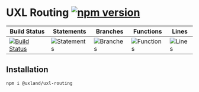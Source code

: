 # UXL Routing [![npm version](https://badge.fury.io/js/%40uxland%2Fuxl-routing.svg)](https://badge.fury.io/js/%40uxland%2Fuxl-routing)

| Build Status                                                                                                      | Statements                                    | Branches                                  | Functions                                   | Lines                               |
| ----------------------------------------------------------------------------------------------------------------- | --------------------------------------------- | ----------------------------------------- | ------------------------------------------- | ----------------------------------- |
| [![Build Status](https://api.travis-ci.org/uxland/uxl-routing.svg)](https://api.travis-ci.org/uxland/uxl-routing) | ![Statements](https://img.shields.io/badge/Coverage-39.32%25-red.svg 'Make me better!') | ![Branches](https://img.shields.io/badge/Coverage-11.39%25-red.svg 'Make me better!') | ![Functions](https://img.shields.io/badge/Coverage-23.88%25-red.svg 'Make me better!') | ![Lines](https://img.shields.io/badge/Coverage-40.56%25-red.svg 'Make me better!') |

## Installation

`npm i @uxland/uxl-routing`
